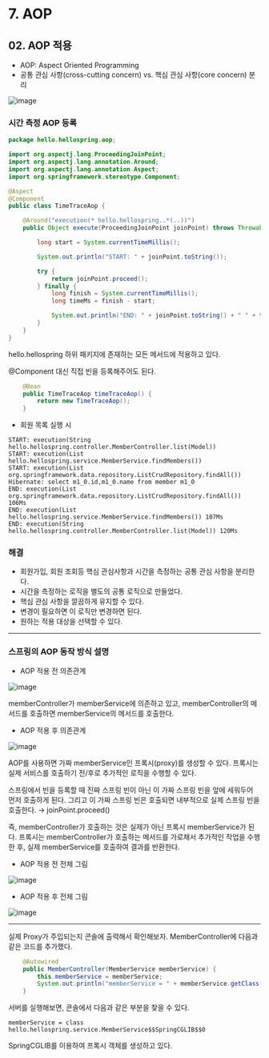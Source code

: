 # 7. AOP
## 02. AOP 적용
- AOP: Aspect Oriented Programming
- 공통 관심 사항(cross-cutting concern) vs. 핵심 관심 사항(core concern) 분리

![image](https://github.com/GYUNGAEEEE/inflearn-Spring/assets/158580466/f72c1b50-c264-4abc-9d40-83a622fc9585)
### 시간 측정 AOP 등록
```java
package hello.hellospring.aop;

import org.aspectj.lang.ProceedingJoinPoint;
import org.aspectj.lang.annotation.Around;
import org.aspectj.lang.annotation.Aspect;
import org.springframework.stereotype.Component;

@Aspect
@Component
public class TimeTraceAop {

    @Around("execution(* hello.hellospring..*(..))")
    public Object execute(ProceedingJoinPoint joinPoint) throws Throwable {

        long start = System.currentTimeMillis();

        System.out.println("START: " + joinPoint.toString());

        try {
            return joinPoint.proceed();
        } finally {
            long finish = System.currentTimeMillis();
            long timeMs = finish - start;

            System.out.println("END: " + joinPoint.toString() + " " + timeMs + "Ms");
        }
    }
}
```
hello.hellospring 하위 패키지에 존재하는 모든 메서드에 적용하고 있다.

@Component 대신 직접 빈을 등록해주어도 된다.
```java
    @Bean
    public TimeTraceAop timeTraceAop() {
        return new TimeTraceAop();
    }
```
- 회원 목록 실행 시
```
START: execution(String hello.hellospring.controller.MemberController.list(Model))
START: execution(List hello.hellospring.service.MemberService.findMembers())
START: execution(List org.springframework.data.repository.ListCrudRepository.findAll())
Hibernate: select m1_0.id,m1_0.name from member m1_0
END: execution(List org.springframework.data.repository.ListCrudRepository.findAll()) 106Ms
END: execution(List hello.hellospring.service.MemberService.findMembers()) 107Ms
END: execution(String hello.hellospring.controller.MemberController.list(Model)) 120Ms
```
### 해결
- 회원가입, 회원 조회등 핵심 관심사항과 시간을 측정하는 공통 관심 사항을 분리한다.
- 시간을 측정하는 로직을 별도의 공통 로직으로 만들었다.
- 핵심 관심 사항을 깔끔하게 유지할 수 있다.
- 변경이 필요하면 이 로직만 변경하면 된다.
- 원하는 적용 대상을 선택할 수 있다.
***
### 스프링의 AOP 동작 방식 설명
- AOP 적용 전 의존관계
  
![image](https://github.com/GYUNGAEEEE/inflearn-Spring/assets/158580466/a311c812-0449-46fb-9a13-891da8aa97d4)

memberController가 memberService에 의존하고 있고, memberController의 메서드를 호출하면 memberService의 메서드를 호출한다.

- AOP 적용 후 의존관계

![image](https://github.com/GYUNGAEEEE/inflearn-Spring/assets/158580466/43faccb7-9450-4788-8b73-c807431faa8a)

AOP를 사용하면 가짜 memberService인 프록시(proxy)를 생성할 수 있다.
프록시는 실제 서비스를 호출하기 전/후로 추가적인 로직을 수행할 수 있다.

스프링에서 빈을 등록할 때 진짜 스프링 빈이 아닌 이 가짜 스프링 빈을 앞에 세워두어 먼저 호출하게 된다.
그리고 이 가짜 스프링 빈은 호출되면 내부적으로 실제 스프링 빈을 호출한다. → joinPoint.proceed()

즉, memberController가 호출하는 것은 실제가 아닌 프록시 memberService가 된다.
프록시는 memberController가 호출하는 메서드를 가로채서 추가적인 작업을 수행한 후, 실제 memberService를 호출하여 결과를 반환한다.

- AOP 적용 전 전체 그림

![image](https://github.com/GYUNGAEEEE/inflearn-Spring/assets/158580466/c81cb47c-8a2f-48c5-8cff-0caccb4ccea7)

- AOP 적용 후 전체 그림

![image](https://github.com/GYUNGAEEEE/inflearn-Spring/assets/158580466/97d3b9b0-98cf-435a-9916-1f9f11ae4374)
***
실제 Proxy가 주입되는지 콘솔에 출력해서 확인해보자.
MemberController에 다음과 같은 코드를 추가했다.
```java
    @Autowired
    public MemberController(MemberService memberService) {
        this.memberService = memberService;
        System.out.println("memberService = " + memberService.getClass());
    }
```
서버를 실행해보면, 콘솔에서 다음과 같은 부분을 찾을 수 있다.
```
memberService = class hello.hellospring.service.MemberService$$SpringCGLIB$$0
```
SpringCGLIB를 이용하여 프록시 객체를 생성하고 있다.
